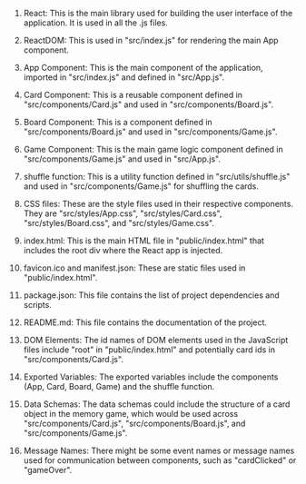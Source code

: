 1. React: This is the main library used for building the user interface of the application. It is used in all the .js files.

2. ReactDOM: This is used in "src/index.js" for rendering the main App component.

3. App Component: This is the main component of the application, imported in "src/index.js" and defined in "src/App.js".

4. Card Component: This is a reusable component defined in "src/components/Card.js" and used in "src/components/Board.js".

5. Board Component: This is a component defined in "src/components/Board.js" and used in "src/components/Game.js".

6. Game Component: This is the main game logic component defined in "src/components/Game.js" and used in "src/App.js".

7. shuffle function: This is a utility function defined in "src/utils/shuffle.js" and used in "src/components/Game.js" for shuffling the cards.

8. CSS files: These are the style files used in their respective components. They are "src/styles/App.css", "src/styles/Card.css", "src/styles/Board.css", and "src/styles/Game.css".

9. index.html: This is the main HTML file in "public/index.html" that includes the root div where the React app is injected.

10. favicon.ico and manifest.json: These are static files used in "public/index.html".

11. package.json: This file contains the list of project dependencies and scripts.

12. README.md: This file contains the documentation of the project.

13. DOM Elements: The id names of DOM elements used in the JavaScript files include "root" in "public/index.html" and potentially card ids in "src/components/Card.js".

14. Exported Variables: The exported variables include the components (App, Card, Board, Game) and the shuffle function.

15. Data Schemas: The data schemas could include the structure of a card object in the memory game, which would be used across "src/components/Card.js", "src/components/Board.js", and "src/components/Game.js".

16. Message Names: There might be some event names or message names used for communication between components, such as "cardClicked" or "gameOver".